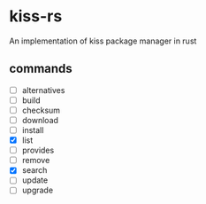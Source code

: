 # kiss-rs
An implementation of kiss package manager in rust

## commands
- [ ] alternatives
- [ ] build
- [ ] checksum
- [ ] download
- [ ] install
- [X] list
- [ ] provides
- [ ] remove
- [X] search
- [ ] update
- [ ] upgrade
